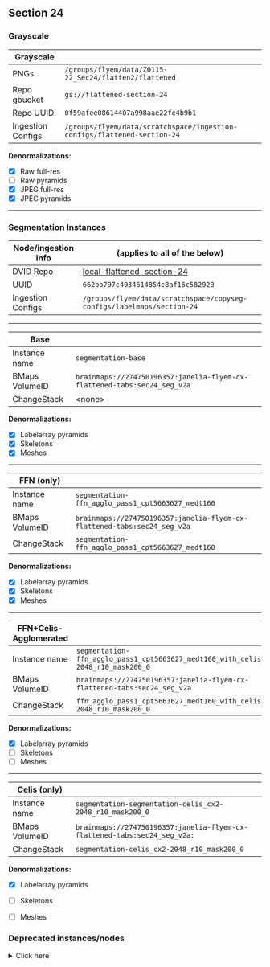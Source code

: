 Section 24
----------

### Grayscale

| Grayscale         |                                                                                |
|-------------------|--------------------------------------------------------------------------------|
| PNGs              | `/groups/flyem/data/Z0115-22_Sec24/flatten2/flattened`                         |
| Repo gbucket      | `gs://flattened-section-24`                                                    |
| Repo UUID         | `0f59afee08614407a998aae22fe4b9b1`                                             |
| Ingestion Configs | `/groups/flyem/data/scratchspace/ingestion-configs/flattened-section-24`       |

**Denormalizations:**

- [X] Raw full-res
- [ ] Raw pyramids
- [X] JPEG full-res
- [X] JPEG pyramids

---

### Segmentation Instances

| Node/ingestion info   | (applies to all of the below)                                                             |
|-----------------------|-------------------------------------------------------------------------------------------|
| DVID Repo             | [local-flattened-section-24](http://emdata3:8000/#/repo/100e772473774d9e9042829ed9af39f8) |
| UUID                  | `662bb797c4934614854c8af16c582920`                                                        |
| Ingestion Configs     | `/groups/flyem/data/scratchspace/copyseg-configs/labelmaps/section-24`                    |

---


| Base                  |                                                                                           |
|-----------------------|-------------------------------------------------------------------------------------------|
| Instance name         | `segmentation-base`                                                                       |
| BMaps VolumeID        | `brainmaps://274750196357:janelia-flyem-cx-flattened-tabs:sec24_seg_v2a`                  |
| ChangeStack           | \<none>                                                                                   | 

**Denormalizations:**

- [X] Labelarray pyramids
- [X] Skeletons
- [X] Meshes

---


| FFN (only)            |                                                                                           |
|-----------------------|-------------------------------------------------------------------------------------------|
| Instance name         | `segmentation-ffn_agglo_pass1_cpt5663627_medt160`                                         |
| BMaps VolumeID        | `brainmaps://274750196357:janelia-flyem-cx-flattened-tabs:sec24_seg_v2a`                  |
| ChangeStack           | `segmentation-ffn_agglo_pass1_cpt5663627_medt160`                                         | 

**Denormalizations:**

- [X] Labelarray pyramids
- [X] Skeletons
- [X] Meshes

---

| FFN+Celis-Agglomerated |                                                                                           |
|------------------------|-------------------------------------------------------------------------------------------|
| Instance name          | `segmentation-ffn_agglo_pass1_cpt5663627_medt160_with_celis_cx2-2048_r10_mask200_0`       |
| BMaps VolumeID         | `brainmaps://274750196357:janelia-flyem-cx-flattened-tabs:sec24_seg_v2a`                  |
| ChangeStack            | `ffn_agglo_pass1_cpt5663627_medt160_with_celis_cx2-2048_r10_mask200_0`                    | 

**Denormalizations:**

- [X] Labelarray pyramids
- [ ] Skeletons
- [ ] Meshes

---

| Celis (only)           |                                                                                           |
|------------------------|-------------------------------------------------------------------------------------------|
| Instance name          | `segmentation-segmentation-celis_cx2-2048_r10_mask200_0`                                  |
| BMaps VolumeID         | `brainmaps://274750196357:janelia-flyem-cx-flattened-tabs:sec24_seg_v2a:`                 |
| ChangeStack            | `segmentation-celis_cx2-2048_r10_mask200_0`                                               | 

**Denormalizations:**

- [X] Labelarray pyramids
- [ ] Skeletons
- [ ] Meshes


### Deprecated instances/nodes

<details>
<summary>Click here</summary>


| Base                  |                                                                                           |
|-----------------------|-------------------------------------------------------------------------------------------|
| DVID Repo             | [local-flattened-section-24](http://emdata3:8000/#/repo/315c2beaa6c44d36a53955fe78a9cacf) |
| Initial UUID          | `315c2beaa6c44d36a53955fe78a9cacf`                                                        |
| Instance name         | `segmentation`                                                                            |
| BMaps VolumeID        | `brainmaps://274750196357:janelia-flyem-cx-flattened-tabs:sec24_seg_v2a`                  |
| ChangeStack           | \<none>                                                                                   | 
| Ingestion Configs     | `/groups/flyem/data/scratchspace/copyseg-configs/base-tabs/flattened-section-24`          |

**Denormalizations:**

- [X] Labelarray pyramids
- [ ] Skeletons
- [ ] Meshes

| FFN-Agglomerated      |                                                                                   |
|-----------------------|-----------------------------------------------------------------------------------|
| DVID Repo             | [section-24-v2a-ffn](http://emdata3:8000/#/repo/100e772473774d9e9042829ed9af39f8) |
| Initial UUID          | `100e772473774d9e9042829ed9af39f8`                                                |
| Instance name         | `segmentation`                                                                    |
| BMaps VolumeID        | `brainmaps://274750196357:janelia-flyem-cx-flattened-tabs:sec24_seg_v2a`          |
| ChangeStack           | `ffn_agglo_pass1_cpt5663627_medt160`                                              |
| Ingestion Configs     | `/groups/flyem/data/scratchspace/copyseg-configs/ffn-tabs/section-24-v2a-ffn`     |

**Denormalizations:**

- [X] Labelarray pyramids
- [ ] Skeletons
- [ ] Meshes


| Celis-Agglomerated    |                                                                                   |
|-----------------------|-----------------------------------------------------------------------------------|
| DVID Repo             | [section-24-v2a-ffn](http://emdata3:8000/#/repo/100e772473774d9e9042829ed9af39f8) |
| Initial UUID          | `22a6faf893a44afba194136b6913aa9f`                                                |
| Instance name         | `segmentation`                                                                    |
| BMaps VolumeID        | `brainmaps://274750196357:janelia-flyem-cx-flattened-tabs:sec24_seg_v2a`          |
| ChangeStack           | `ffn_agglo_pass1_cpt5663627_medt160_with_celis_cx2-2048_r10_mask200_0`            |
| Ingestion Configs     | `/groups/flyem/data/scratchspace/copyseg-configs/celis-tabs/section-24`           |


**Denormalizations:**

- [X] Labelarray pyramids
- [ ] Skeletons
- [ ] Meshes

</details>
